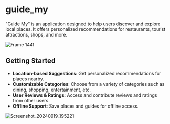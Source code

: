 # guide_my

"Guide My" is an application designed to help users discover and explore local places. It offers personalized recommendations for restaurants, tourist attractions, shops, and more. 

![Frame 1441](https://github.com/user-attachments/assets/a6e00200-b8b3-4958-a593-43d1fa1a0f12)


## Getting Started

- **Location-based Suggestions**: Get personalized recommendations for places nearby.
- **Customizable Categories**: Choose from a variety of categories such as dining, shopping, entertainment, etc.
- **User Reviews & Ratings**: Access and contribute reviews and ratings from other users.
- **Offline Support**: Save places and guides for offline access.


![Screenshot_20240919_195221](https://github.com/user-attachments/assets/980718ae-1a38-4679-81ee-4aecdf2255ca)
